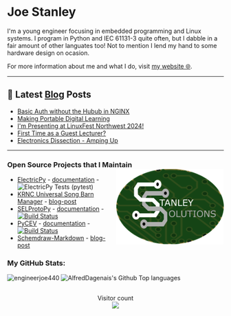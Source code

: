 # Joe Stanley

I'm a young engineer focusing in embedded programming and Linux systems. I program in Python and IEC 61131-3 quite often,
but I dabble in a fair amount of other languates too! Not to mention I lend my hand to some hardware design on ocasion.

For more information about me and what I do, visit [my website 🌐](https://stanleysolutionsnw.com/).

---

## 📕 Latest [Blog](https://blog.stanleysolutionsnw.com) Posts
<!-- BLOG-POST-LIST:START -->
- [Basic Auth without the Hubub in NGINX](https://blog.stanleysolutionsnw.com/basic-auth-without-the-hubub-in-nginx.html)
- [Making Portable Digital Learning](https://blog.stanleysolutionsnw.com/making-portable-digital-learning.html)
- [I&#39;m Presenting at LinuxFest Northwest 2024!](https://blog.stanleysolutionsnw.com/presenting-at-linux-fest-northwest-2024.html)
- [First Time as a Guest Lecturer?](https://blog.stanleysolutionsnw.com/first-time-as-a-guest-lecturer.html)
- [Electronics Dissection - Amping Up](https://blog.stanleysolutionsnw.com/electronics-dissection-amping-up.html)
<!-- BLOG-POST-LIST:END -->

---


### Open Source Projects that I Maintain <a href="https://stanleysolutionsnw.com"><img src="https://raw.githubusercontent.com/engineerjoe440/engineerjoe440/main/Images/StanleySolutions.png" width="250" alt="logo" align="right"></a>

- [ElectricPy](https://github.com/engineerjoe440/ElectricPy) - [documentation](https://electricpy.readthedocs.io/) - ![ElectricPy Tests (pytest)](https://github.com/engineerjoe440/ElectricPy/workflows/pytest/badge.svg)
- [KRNC Universal Song Barn Manager](https://gitlab.stanleysolutionsnw.com/krnc/usb-manager) - [blog-post](https://blog.stanleysolutionsnw.com/the-ranch-gets-a-face-lift.html)
- [SELProtoPy](https://github.com/engineerjoe440/selprotopy) - [documentation](https://selprotopy.readthedocs.io/) - [![Build Status](http://jenkins.stanleysolutionsnw.com/buildStatus/icon?job=SELProtoPy-CI)](http://jenkins.stanleysolutionsnw.com/job/SELProtoPy-CI/)
- [PyCEV](https://github.com/engineerjoe440/pycev) - [documentation](https://pycev.readthedocs.io/) - [![Build Status](https://jenkins.stanleysolutionsnw.com/buildStatus/icon?job=PyCEV-Functional-Test%2Fmain)](https://jenkins.stanleysolutionsnw.com/job/PyCEV-Functional-Test/job/main/)
- [Schemdraw-Markdown](https://github.com/engineerjoe440/schemdraw-markdown) - [blog-post](https://blog.stanleysolutionsnw.com/making-drawing-circuits-in-markdown-a-cinch.html)


### My GitHub Stats:

<p align="left"> <img src="https://github-readme-stats.vercel.app/api?username=engineerjoe440&show_icons=true&theme=gotham" alt="engineerjoe440" />
<img alt="AlfredDagenais's Github Top languages" src="https://github-readme-stats.vercel.app/api/top-langs/?username=engineerjoe440&layout=compact&theme=gotham" />

##
<p align="center"> 
  Visitor count<br>
  <img src="https://profile-counter.glitch.me/engineerjoe440/count.svg" />
</p>
